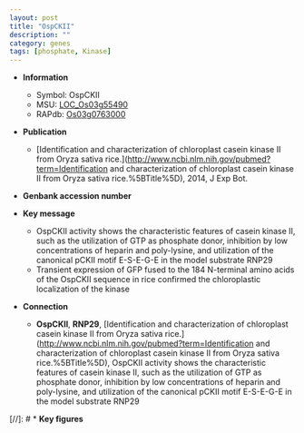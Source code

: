 ```yaml
---
layout: post
title: "OspCKII"
description: ""
category: genes
tags: [phosphate, Kinase]
---
```


* **Information**  
    + Symbol: OspCKII  
    + MSU: [LOC_Os03g55490](http://rice.uga.edu/cgi-bin/ORF_infopage.cgi?orf=LOC_Os03g55490)  
    + RAPdb: [Os03g0763000](http://rapdb.dna.affrc.go.jp/viewer/gbrowse_details/irgsp1?name=Os03g0763000)  

* **Publication**  
    + [Identification and characterization of chloroplast casein kinase II from Oryza sativa rice.](http://www.ncbi.nlm.nih.gov/pubmed?term=Identification and characterization of chloroplast casein kinase II from Oryza sativa rice.%5BTitle%5D), 2014, J Exp Bot.

* **Genbank accession number**  

* **Key message**  
    + OspCKII activity shows the characteristic features of casein kinase II, such as the utilization of GTP as phosphate donor, inhibition by low concentrations of heparin and poly-lysine, and utilization of the canonical pCKII motif E-S-E-G-E in the model substrate RNP29
    + Transient expression of GFP fused to the 184 N-terminal amino acids of the OspCKII sequence in rice confirmed the chloroplastic localization of the kinase

* **Connection**  
    + __OspCKII__, __RNP29__, [Identification and characterization of chloroplast casein kinase II from Oryza sativa rice.](http://www.ncbi.nlm.nih.gov/pubmed?term=Identification and characterization of chloroplast casein kinase II from Oryza sativa rice.%5BTitle%5D), OspCKII activity shows the characteristic features of casein kinase II, such as the utilization of GTP as phosphate donor, inhibition by low concentrations of heparin and poly-lysine, and utilization of the canonical pCKII motif E-S-E-G-E in the model substrate RNP29

[//]: # * **Key figures**  


